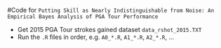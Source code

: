 #Code for `Putting Skill as Nearly Indistinguishable from Noise: An Empirical Bayes Analysis of PGA Tour Performance`

* Get 2015 PGA Tour strokes gained dataset `data_rshot_2015.TXT` 
* Run the `.R` files in order, e.g. `A0_*.R`, `A1_*.R`, `A2_*.R`, ...
